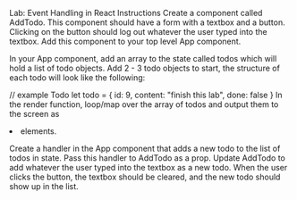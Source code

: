 Lab: Event Handling in React
Instructions
Create a component called AddTodo. This component should have a form with a textbox and a button. Clicking on the button should log out whatever the user typed into the textbox. Add this component to your top level App component.

In your App component, add an array to the state called todos which will hold a list of todo objects. Add 2 - 3 todo objects to start, the structure of each todo will look like the following:

// example Todo
let todo = {
id: 9,
content: "finish this lab",
done: false
}
In the render function, loop/map over the array of todos and output them to the screen as <li> elements.

Create a handler in the App component that adds a new todo to the list of todos in state. Pass this handler to AddTodo as a prop. Update AddTodo to add whatever the user typed into the textbox as a new todo. When the user clicks the button, the textbox should be cleared, and the new todo should show up in the list.

